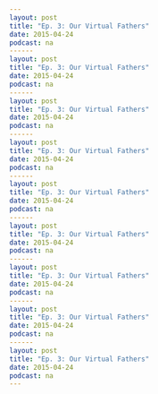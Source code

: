 ```yaml
---
layout: post
title: "Ep. 3: Our Virtual Fathers"
date: 2015-04-24
podcast: na
------
layout: post
title: "Ep. 3: Our Virtual Fathers"
date: 2015-04-24
podcast: na
------
layout: post
title: "Ep. 3: Our Virtual Fathers"
date: 2015-04-24
podcast: na
------
layout: post
title: "Ep. 3: Our Virtual Fathers"
date: 2015-04-24
podcast: na
------
layout: post
title: "Ep. 3: Our Virtual Fathers"
date: 2015-04-24
podcast: na
------
layout: post
title: "Ep. 3: Our Virtual Fathers"
date: 2015-04-24
podcast: na
------
layout: post
title: "Ep. 3: Our Virtual Fathers"
date: 2015-04-24
podcast: na
------
layout: post
title: "Ep. 3: Our Virtual Fathers"
date: 2015-04-24
podcast: na
------
layout: post
title: "Ep. 3: Our Virtual Fathers"
date: 2015-04-24
podcast: na
---
```


